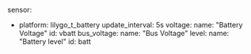 sensor:
  - platform: lilygo_t_battery
    update_interval: 5s
    voltage:
      name: "Battery Voltage"
      id: vbatt
    bus_voltage:
      name: "Bus Voltage"
    level:
      name: "Battery level"
      id: batt
